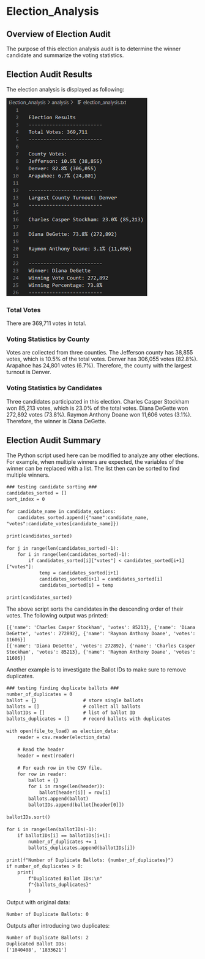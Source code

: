 # Election_Analysis
## Overview of Election Audit

The purpose of this election analysis audit is to determine the winner candidate and summarize the voting statistics.

## Election Audit Results


The election analysis is displayed as following: 

![Election Results](/analysis/election_results.PNG)

### **Total Votes**
There are 369,711 votes in total.

### **Voting Statistics by County**
Votes are collected from three counties. The Jefferson county has 38,855 votes, which is 10.5% of the total votes. Denver has 306,055 votes (82.8%). Arapahoe has 24,801 votes (6.7%). Therefore, the county with the largest turnout is Denver.

### **Voting Statistics by Candidates**
Three candidates participated in this election. Charles Casper Stockham won 85,213 votes, which is 23.0% of the total votes. Diana DeGette won 272,892 votes (73.8%). Raymon Anthony Doane won 11,606 votes (3.1%). Therefore, the winner is Diana DeGette.

## Election Audit Summary

The Python script used here can be modified to analyze any other elections. For example, when multiple winners are expected, the variables of the winner can be replaced with a list. The list then can be sorted to find multiple winners.

```
### testing candidate sorting ###
candidates_sorted = []
sort_index = 0

for candidate_name in candidate_options:
    candidates_sorted.append({"name":candidate_name, "votes":candidate_votes[candidate_name]})

print(candidates_sorted)

for j in range(len(candidates_sorted)-1):
    for i in range(len(candidates_sorted)-1):
        if candidates_sorted[i]["votes"] < candidates_sorted[i+1]["votes"]:
            temp = candidates_sorted[i+1]
            candidates_sorted[i+1] = candidates_sorted[i]
            candidates_sorted[i] = temp

print(candidates_sorted)
```
The above script sorts the candidates in the descending order of their votes. The following output was printed: 
```
[{'name': 'Charles Casper Stockham', 'votes': 85213}, {'name': 'Diana DeGette', 'votes': 272892}, {'name': 'Raymon Anthony Doane', 'votes': 11606}]
[{'name': 'Diana DeGette', 'votes': 272892}, {'name': 'Charles Casper Stockham', 'votes': 85213}, {'name': 'Raymon Anthony Doane', 'votes': 11606}]
```
Another example is to investigate the Ballot IDs to make sure to remove duplicates. 
```
### testing finding duplicate ballots ###
number_of_duplicates = 0
ballot = {}                 # store single ballots
ballots = []                # collect all ballots
ballotIDs = []              # list of ballot ID
ballots_duplicates = []     # record ballots with duplicates

with open(file_to_load) as election_data:
    reader = csv.reader(election_data)

    # Read the header
    header = next(reader)

    # For each row in the CSV file.
    for row in reader:
        ballot = {}
        for i in range(len(header)):
            ballot[header[i]] = row[i]
        ballots.append(ballot)
        ballotIDs.append(ballot[header[0]])

ballotIDs.sort()

for i in range(len(ballotIDs)-1):
    if ballotIDs[i] == ballotIDs[i+1]:
        number_of_duplicates += 1
        ballots_duplicates.append(ballotIDs[i])

print(f"Number of Duplicate Ballots: {number_of_duplicates}")
if number_of_duplicates > 0:
    print(
        f"Duplicated Ballot IDs:\n"
        f"{ballots_duplicates}"
        )
```
Output with original data:
```
Number of Duplicate Ballots: 0
```
Outputs after introducing two duplicates:
```
Number of Duplicate Ballots: 2
Duplicated Ballot IDs:
['1040408', '1833621']
```
